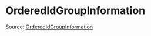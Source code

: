 # OrderedIdGroupInformation

Source: [OrderedIdGroupInformation](../../../csrc/id_model/contiguity.h#L17)
